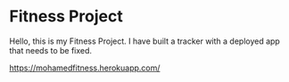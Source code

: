 # Fitness Project

Hello, this is my Fitness Project. I have built a tracker with a deployed app that needs to be fixed.

https://mohamedfitness.herokuapp.com/

